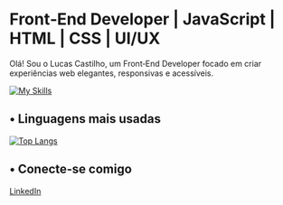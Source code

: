 # Front‑End Developer | JavaScript | HTML | CSS | UI/UX

Olá! Sou o Lucas Castilho, um Front‑End Developer focado em criar experiências web elegantes, responsivas e acessíveis.

[![My Skills](https://skillicons.dev/icons?i=js,html,css,figma,vscode)](https://skillicons.dev)

## •  Linguagens mais usadas
[![Top Langs](https://github-readme-stats.vercel.app/api/top-langs/?username=LucasCastilhoDev&langs_count=8&size_weight=0.5&count_weight=0.5&layout=donut&theme=radical)](https://github.com/anuraghazra/github-readme-stats)

##  •  Conecte‑se comigo
[LinkedIn](https://www.linkedin.com/in/lucas-a-castilho/)

